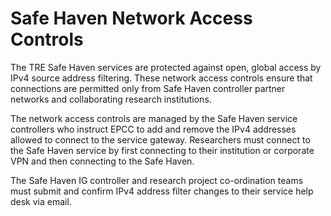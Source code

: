 # Safe Haven Network Access Controls

The TRE Safe Haven services are protected against open, global access by IPv4 source address filtering. These network access controls ensure that connections are permitted only from Safe Haven controller partner networks and collaborating research institutions.

The network access controls are managed by the Safe Haven service controllers who instruct EPCC to add and remove the IPv4 addresses allowed to connect to the service gateway. Researchers must connect to the Safe Haven service by first connecting to their institution or corporate VPN and then connecting to the Safe Haven.

The Safe Haven IG controller and research project co-ordination teams must submit and confirm IPv4 address filter changes to their service help desk via email.
